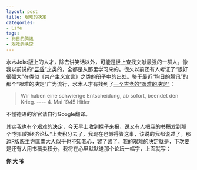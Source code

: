 ```yaml
---
layout: post
title: 艰难的决定
categories:
- Life
tags:
- 狗日的腾讯
- 艰难的决定
---
```


水木Joke版上的人才，除去讲笑话以外，可能是世上查找文献最强的一群人。像我以前说的“[吾昏](http://yihui.name/cn/2010/07/married/)”之类的，全都是从那里学习来的。很久以前还有人考证了“很好很强大”在类似《共产主义宣言》之类的册子中的出处。鉴于最近“[狗日的腾讯](http://tech.sina.com.cn/i/2010-07-24/20434467150.shtml)”的那个“艰难的决定”广为流行，水木人才有找到了[一个古老的“艰难的决定”](http://www.newsmth.net/bbscon.php?bid=63&id=2578235)：


> Wir haben eine schwierige Entscheidung, ab sofort, beendet den Krieg.
---- 4. Mai 1945 Hitler


不懂德语的客官请自行Google翻译。

其实我也有个艰难的决定，今天早上收到探子来报，说又有人把我的书稿发到那个“狗日的经济论坛”上卖积分去了，我现在也懒得管这事，该说的我都说过了。那边R版版主方匡南大人似乎也不知我心，罢了罢了。我的艰难的决定就是，下次要是还有人用书稿卖积分，我将在心里默默送那个论坛一幅字，上面就写：


**你
大
爷**
